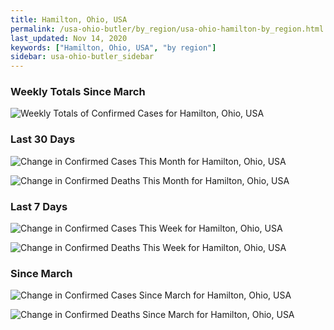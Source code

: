 ```yaml
---
title: Hamilton, Ohio, USA
permalink: /usa-ohio-butler/by_region/usa-ohio-hamilton-by_region.html
last_updated: Nov 14, 2020
keywords: ["Hamilton, Ohio, USA", "by region"]
sidebar: usa-ohio-butler_sidebar
---
```


<h3>Weekly Totals Since March</h3>

![Weekly Totals of Confirmed Cases for Hamilton, Ohio, USA](/covid_tracker/images/graphs/usa-ohio-hamilton-weekly_totals_graph.png)

<h3>Last 30 Days</h3>

![Change in Confirmed Cases This Month for Hamilton, Ohio, USA](/covid_tracker/images/graphs/usa-ohio-hamilton-delta_confirmed-30_days_graph.png)

![Change in Confirmed Deaths This Month for Hamilton, Ohio, USA](/covid_tracker/images/graphs/usa-ohio-hamilton-delta_deaths-30_days_graph.png)

<h3>Last 7 Days</h3>

![Change in Confirmed Cases This Week for Hamilton, Ohio, USA](/covid_tracker/images/graphs/usa-ohio-hamilton-delta_confirmed-7_days_graph.png)

![Change in Confirmed Deaths This Week for Hamilton, Ohio, USA](/covid_tracker/images/graphs/usa-ohio-hamilton-delta_deaths-7_days_graph.png)

<h3>Since March</h3>

![Change in Confirmed Cases Since March for Hamilton, Ohio, USA](/covid_tracker/images/graphs/usa-ohio-hamilton-delta_confirmed-since_march_graph.png)

![Change in Confirmed Deaths Since March for Hamilton, Ohio, USA](/covid_tracker/images/graphs/usa-ohio-hamilton-delta_deaths-since_march_graph.png)

